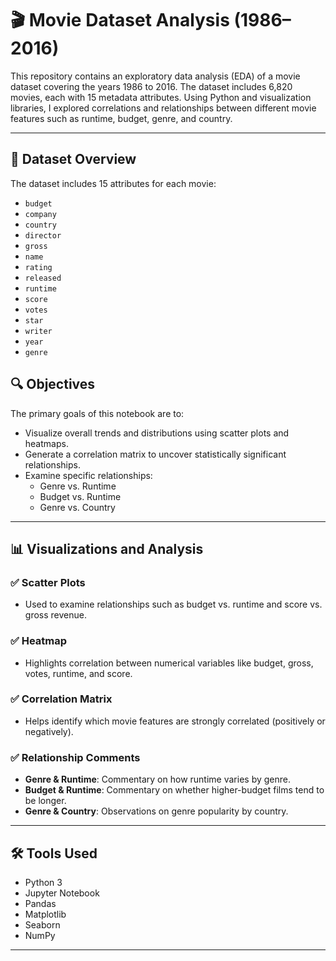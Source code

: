 # 🎬 Movie Dataset Analysis (1986–2016)

This repository contains an exploratory data analysis (EDA) of a movie dataset covering the years 1986 to 2016. The dataset includes 6,820 movies, each with 15 metadata attributes. Using Python and visualization libraries, I explored correlations and relationships between different movie features such as runtime, budget, genre, and country.

---

## 📁 Dataset Overview

The dataset includes 15 attributes for each movie:

- `budget`
- `company`
- `country`
- `director`
- `gross`
- `name`
- `rating`
- `released`
- `runtime`
- `score`
- `votes`
- `star`
- `writer`
- `year`
- `genre`

## 🔍 Objectives

The primary goals of this notebook are to:

- Visualize overall trends and distributions using scatter plots and heatmaps.
- Generate a correlation matrix to uncover statistically significant relationships.
- Examine specific relationships:
  - Genre vs. Runtime
  - Budget vs. Runtime
  - Genre vs. Country

---

## 📊 Visualizations and Analysis

### ✅ Scatter Plots
- Used to examine relationships such as budget vs. runtime and score vs. gross revenue.

### ✅ Heatmap
- Highlights correlation between numerical variables like budget, gross, votes, runtime, and score.

### ✅ Correlation Matrix
- Helps identify which movie features are strongly correlated (positively or negatively).

### ✅ Relationship Comments
- **Genre & Runtime**: Commentary on how runtime varies by genre.
- **Budget & Runtime**: Commentary on whether higher-budget films tend to be longer.
- **Genre & Country**: Observations on genre popularity by country.

---

## 🛠️ Tools Used

- Python 3
- Jupyter Notebook
- Pandas
- Matplotlib
- Seaborn
- NumPy

---
